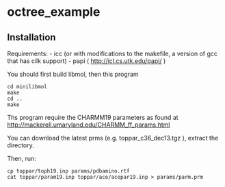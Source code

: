 octree_example
==============

Installation
------------
Requirements:
	- icc (or with modifications to the makefile, a version of gcc that has cilk support)
	- papi ( http://icl.cs.utk.edu/papi/ )

You should first build libmol, then this program

    cd minilibmol
    make
    cd ..
    make


Ths program require the CHARMM19 parameters as found at http://mackerell.umaryland.edu/CHARMM_ff_params.html

You can download the latest prms (e.g. toppar_c36_dec13.tgz ), extract the directory.

Then, run:

    cp toppar/toph19.inp params/pdbamino.rtf
    cat toppar/param19.inp toppar/ace/acepar19.inp > params/parm.prm
